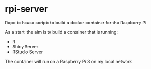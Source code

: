 # rpi-server
Repo to house scripts to build a docker container for the Raspberry Pi

As a start, the aim is to build a container that is running:
* R
* Shiny Server
* RStudio Server

The container will run on a Raspberry Pi 3 on my local network
